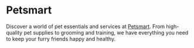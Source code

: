 # Petsmart
Discover a world of pet essentials and services at [Petsmart](https://veterinarianappnow.com/). From high-quality pet supplies to grooming and training, we have everything you need to keep your furry friends happy and healthy.
